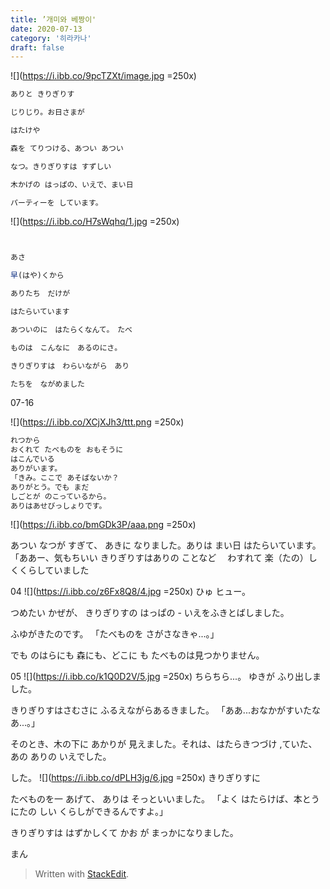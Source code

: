 ```yaml
---
title: ’개미와 베짱이'
date: 2020-07-13
category: '히라카나'
draft: false
---
```


![](https://i.ibb.co/9pcTZXt/image.jpg =250x)
```js
ありと きりぎりす

じりじり。お日さまが

はたけや

森を てりつける、あつい あつい

なつ。きりぎりすは すずしい

木かげの はっぱの、いえで、まい日

パーティーを しています。
```

![](https://i.ibb.co/H7sWqhq/1.jpg =250x)
```js


あさ

早(はや)くから

ありたち　だけが

はたらいています

あついのに　はたらくなんて。　たべ

ものは　こんなに　あるのにさ。

きりぎりすは　わらいながら　あり

たちを　ながめました
```
07-16

![](https://i.ibb.co/XCjXJh3/ttt.png =250x)
```js
れつから 
おくれて たべものを おもそうに 
はこんでいる 
ありがいます。 
「きみ。ここで あそばないか？
ありがとう。でも まだ
しごとが のこっているから。
ありはあせびっしょりです。 
```
![](https://i.ibb.co/bmGDk3P/aaa.png =250x)


あつい  なつが すぎて、 
あきに なりました。ありは 
まい日 
はたらいています。 
「ああー、気もちいい 
きりぎりすはありの 
ことなど 　わすれて
楽（たの）しくくらしていました

04
![](https://i.ibb.co/z6Fx8Q8/4.jpg =250x)
ひゅ ヒュー。

つめたい かぜが、 きりぎりすの はっぱの - いえをふきとばしました。

ふゆがきたのです。 「たべものを さがさなきゃ...。」

でも のはらにも 森にも、どこに も たべものは見つかりません。

05
![](https://i.ibb.co/k1Q0D2V/5.jpg =250x)
ちらちら...。 ゆきが ふり出しました。

きりぎりすはさむさに ふるえながらあるきました。 「ああ...おなかがすいたなあ...。」

そのとき、木の下に あかりが 見えました。それは、はたらきつづけ ,ていた、あの ありの いえでした。

した。
![](https://i.ibb.co/dPLH3jg/6.jpg =250x)
きりぎりすに

たべものを一 あげて、 ありは そっといいました。 「よく はたらけば、本とうにたの しい くらしができるんですよ。」

きりぎりすは はずかしくて かお が まっかになりました。

まん
> Written with [StackEdit](https://stackedit.io/).

<!--stackedit_data:
eyJoaXN0b3J5IjpbLTExNDIwMTM4NjEsLTEwMTQ4ODY2MDUsMT
g5MDE1ODQzNywxODQ1OTcyMTU1LDExNDExNDE1Myw2MDYzMjMw
NjIsMTcxODA2OTIzNCw2NDc2NzUyNDEsMTExNDgwNTA0MSw1MD
A4MDQxMTIsODI3MjMzNzg2LDQ4NTcwOTU0MCwtMTI5OTc1MjAx
OF19
-->
